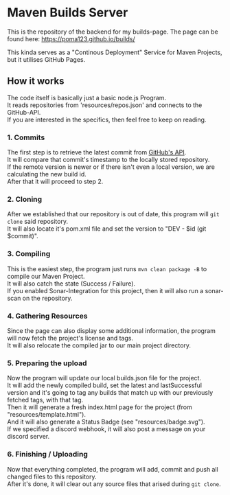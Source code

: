 # Maven Builds Server
This is the repository of the backend for my builds-page.
The page can be found here: https://poma123.github.io/builds/

This kinda serves as a "Continous Deployment" Service for Maven Projects,
but it utilises GitHub Pages.



## How it works
The code itself is basically just a basic node.js Program.<br>
It reads repositories from 'resources/repos.json' and connects to the GitHub-API.<br>
If you are interested in the specifics, then feel free to keep on reading.<br>

### 1. Commits
The first step is to retrieve the latest commit from [GitHub's API](https://developer.github.com/v3/repos/commits/).<br>
It will compare that commit's timestamp to the locally stored repository.<br>
If the remote version is newer or if there isn't even a local version, we are calculating the new build id.<br>
After that it will proceed to step 2.<br>

### 2. Cloning
After we established that our repository is out of date, this program will ```git clone``` said repository.<br>
It will also locate it's pom.xml file and set the version to "DEV - $id (git $commit)".<br>

### 3. Compiling
This is the easiest step, the program just runs ```mvn clean package -B``` to compile our Maven Project.<br>
It will also catch the state (Success / Failure).<br>
If you enabled Sonar-Integration for this project, then it will also run a sonar-scan on the repository.<br>

### 4. Gathering Resources
Since the page can also display some additional information, the program will now fetch the project's license and tags.<br>
It will also relocate the compiled jar to our main project directory.<br>

### 5. Preparing the upload
Now the program will update our local builds.json file for the project.<br>
It will add the newly compiled build, set the latest and lastSuccessful version 
and it's going to tag any builds that match up with our previously fetched tags, with that tag.<br>
Then it will generate a fresh index.html page for the project (from "resources/template.html").<br>
And it will also generate a Status Badge (see "resources/badge.svg").<br>
If we specified a discord webhook, it will also post a message on your discord server.<br>

### 6. Finishing / Uploading
Now that everything completed, the program will add, commit and push all changed files to this repository.<br>
After it's done, it will clear out any source files that arised during ```git clone```.<br>
